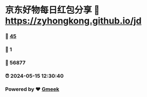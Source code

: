 # 京东好物每日红包分享 :link: https://zyhongkong.github.io/jd 
### :page_facing_up: [45](https://zyhongkong.github.io/jd/tag.html) 
### :speech_balloon: 1 
### :hibiscus: 56877 
### :alarm_clock: 2024-05-15 12:30:40 
### Powered by :heart: [Gmeek](https://github.com/Meekdai/Gmeek)
